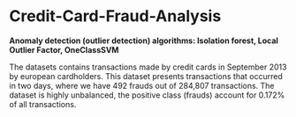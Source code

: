 # Credit-Card-Fraud-Analysis
**Anomaly detection (outlier detection) algorithms: Isolation forest, Local Outlier Factor, OneClassSVM**

The datasets contains transactions made by credit cards in September 2013 by european cardholders. This dataset presents transactions that occurred in two days, where we have 492 frauds out of 284,807 transactions. The dataset is highly unbalanced, the positive class (frauds) account for 0.172% of all transactions.
